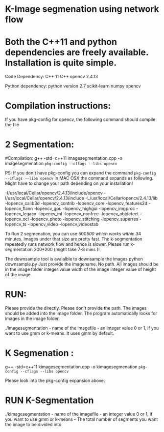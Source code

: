 # K-Image segmenation using network flow
# Both the C++11 and python dependencies are freely available. Installation is quite simple.
Code Dependency:
C++ 11
C++ opencv 2.4.13

Python dependency:
  python version 2.7
  scikit-learn
  numpy
  opencv

# Compilation instructions:
If you have pkg-config for opencv, the following command should compile the file

# 2 Segmentation:

#Compilation:
g++ -std=c++11 imagesegmentation.cpp -o imagesegmenation `pkg-config --cflags --libs opencv`

PS: If you don't have pkg-config you can expand the command `pkg-config --cflags --libs opencv`
In MAC OSX the command expands as following. Might have to change your path depending on your installation!

-I/usr/local/Cellar/opencv/2.4.13/include/opencv -I/usr/local/Cellar/opencv/2.4.13/include -L/usr/local/Cellar/opencv/2.4.13/lib -lopencv_calib3d -lopencv_contrib -lopencv_core -lopencv_features2d -lopencv_flann -lopencv_gpu -lopencv_highgui -lopencv_imgproc -lopencv_legacy -lopencv_ml -lopencv_nonfree -lopencv_objdetect -lopencv_ocl -lopencv_photo -lopencv_stitching -lopencv_superres -lopencv_ts -lopencv_video -lopencv_videostab

To Run 2 segmenation, you can use 500*500 which works within 3*4 minutes. Images under that size are pretty fast. The k-segmentation repeatedly runs network flow and hence is slower. Please run k-segmentation 200*200 (might take 7-8 mins )!

The downsample tool is avaialble to downsample the images
python downsample.py <imagename> <width> <height>
<imagename> Just provide the imagename. No path. All images should be in the image folder
<width> integer value width of the image
<height> integer value of height of the image.

# RUN:
Please provide the <imagename> directly. Please don't provide the path. The images should be added into the image folder. The program automatically looks for images in the image folder.

./imagesegmentation <imagename> <clustering>
 <imagename> - name of the imagefile
 <clustering> - an integer value 0 or 1, if you want to use gmm or k-means. It uses gmm by default.
 
# K Segmenation :
 
 g++ -std=c++11 kimagesegmentation.cpp -o kimagesegmenation `pkg-config --cflags --libs opencv`
 
 Please look into the pkg-config expansion above.
 
# RUN K-Segmentation
 
 ./kimagesegmentation <imagename> <clustering> <numberOfSegments>
 <imagename> - name of the imagefile
 <clustering> - an integer value 0 or 1, if you want to use gmm or k-means
 <numberOfSegments> - The total number of segments you want the image to be divided into.
 
 
 
  
